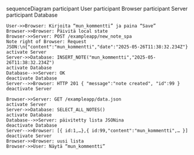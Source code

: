 sequenceDiagram
    participant User
    participant Browser
    participant Server
    participant Database

    User->>Browser: Kirjoita “mun_kommentti” ja paina “Save”
    Browser->>Browser: Päivitä local state
    Browser->>Server: POST /exampleapp/new_note_spa
    Note right of Browser: Request JSON:\n{"content":"mun_kommentti","date":"2025-05-26T11:38:32.234Z"}
    activate Server
    Server->>Database: INSERT_NOTE("mun_kommentti","2025-05-26T11:38:32.234Z")
    activate Database
    Database-->>Server: OK
    deactivate Database
    Server-->>Browser: HTTP 201 { "message":"note created", "id":99 }
    deactivate Server

    Browser->>Server: GET /exampleapp/data.json
    activate Server
    Server->>Database: SELECT_ALL_NOTES()
    activate Database
    Database-->>Server: päivitetty lista JSONina
    deactivate Database
    Server-->>Browser: [{ id:1,…},{ id:99,"content":"mun_kommentti",… }]
    deactivate Server
    Browser->>Browser: uusi lista
    Browser->>User: Näytä “mun_kommentti”
